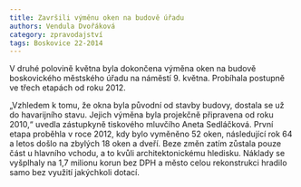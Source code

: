 ```yaml
---
title: Završili výměnu oken na budově úřadu
authors: Vendula Dvořáková
category: zpravodajství
tags: Boskovice 22-2014 
---
```


V druhé polovině května byla dokončena výměna oken na budově boskovického městského úřadu na náměstí 9. května. Probíhala postupně ve třech etapách od roku 2012.

„Vzhledem k tomu, že okna byla původní od stavby budovy, dostala se už do havarijního stavu. Jejich výměna byla projekčně připravena od roku 2010,“ uvedla zástupkyně tiskového mluvčího Aneta Sedláčková. První etapa proběhla v roce 2012, kdy bylo vyměněno 52 oken, následující rok 64 a letos došlo na zbylých 18 oken a dveří. Beze změn zatím zůstala pouze část u hlavního vchodu, a to kvůli architektonickému hledisku. Náklady se vyšplhaly na 1,7 milionu korun bez DPH a město celou rekonstrukci hradilo samo bez využití jakýchkoli dotací.